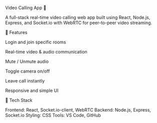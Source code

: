 Video Calling App 🎥

A full-stack real-time video calling web app built using React, Node.js, Express, and Socket.io with WebRTC for peer-to-peer video streaming.

🚀 Features

Login and join specific rooms

Real-time video & audio communication

Mute / Unmute audio

Toggle camera on/off

Leave call instantly

Responsive and simple UI

🧱 Tech Stack

Frontend: React, Socket.io-client, WebRTC
Backend: Node.js, Express, Socket.io
Styling: CSS
Tools: VS Code, GitHub
